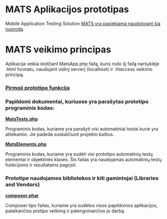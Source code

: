 # MATS Aplikacijos prototipas

Mobile Application Testing Solution 
[MATS yra pasiekiama naudotojant šią nuorodą](https://github.com/daftas/mats-application/).


# MATS veikimo principas

Aplikacija veikia leidžiant MatsApp.php failą, kuris rodo šį failą naršyklėje .html formatu, naudojant vidinį serverį (localhost) ir .htaccess veikimo principą.

### [Pirmoji prototipo funkcija](https://github.com/daftas/mats-application/master/helloworld.php)

### Papildomi dokumentai, kuriuose yra parašytas prototipo programinis kodas:

 [**MatsTests.php**](https://github.com/daftas/mats-application/master/MatsTests.php)

Programinis kodas, kuriame  yra parašyti visi automatiniai testai kurie yra atliekamio. Jie padeda suskaičiuoti projekto kaštus.

[**MatsElements.php**](https://github.com/daftas/mats-application/master/MatsElements.php)

Programinis kodas, kuriame yra sudėti visi prototipo automatinių testų elementai ir objektinės klasės. Šis failas yra naudojamas automatinių testų funkcijoms ir rezultatams pagrįsti. 


### Prototipe naudojamos bibliotekos ir kiti gamintojai (Libraries and Vendors)

[**composer.phar**](https://github.com/daftas/mats-application/master/composer.phar)

Composer tipo failas, kuriame yra sudėtos visos papildomos aplikacijos, palaikančios protipo veikimą ir palengvinančios jo darbą. 
